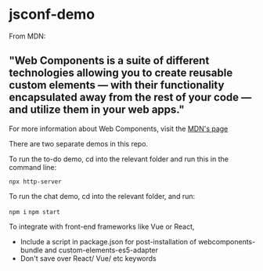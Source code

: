# jsconf-demo

From MDN:

## "Web Components is a suite of different technologies allowing you to create reusable custom elements — with their functionality encapsulated away from the rest of your code — and utilize them in your web apps."

For more information about Web Components, visit the [MDN's page](https://developer.mozilla.org/en-US/docs/Web/Web_Components)

There are two separate demos in this repo.

To run the to-do demo, cd into the relevant folder and run this in the command line:

`npx http-server`

To run the chat demo, cd into the relevant folder, and run:

`npm i`
`npm start`

To integrate with front-end frameworks like Vue or React,

- Include a script in package.json for post-installation of webcomponents-bundle and custom-elements-es5-adapter
- Don't save over React/ Vue/ etc keywords
